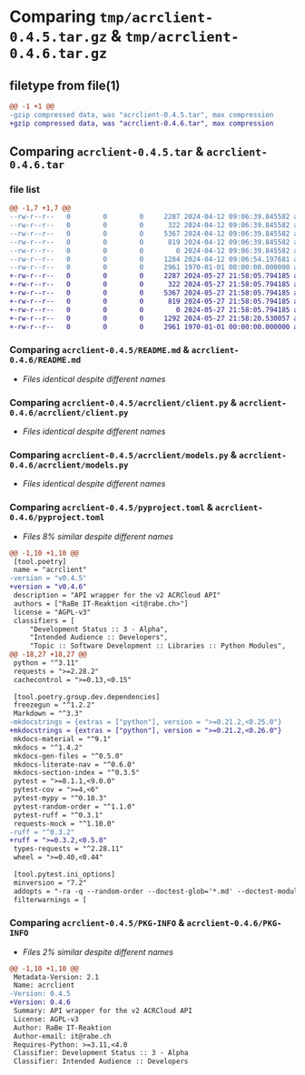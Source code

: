 # Comparing `tmp/acrclient-0.4.5.tar.gz` & `tmp/acrclient-0.4.6.tar.gz`

## filetype from file(1)

```diff
@@ -1 +1 @@
-gzip compressed data, was "acrclient-0.4.5.tar", max compression
+gzip compressed data, was "acrclient-0.4.6.tar", max compression
```

## Comparing `acrclient-0.4.5.tar` & `acrclient-0.4.6.tar`

### file list

```diff
@@ -1,7 +1,7 @@
--rw-r--r--   0        0        0     2287 2024-04-12 09:06:39.845582 acrclient-0.4.5/README.md
--rw-r--r--   0        0        0      322 2024-04-12 09:06:39.845582 acrclient-0.4.5/acrclient/__init__.py
--rw-r--r--   0        0        0     5367 2024-04-12 09:06:39.845582 acrclient-0.4.5/acrclient/client.py
--rw-r--r--   0        0        0      819 2024-04-12 09:06:39.845582 acrclient-0.4.5/acrclient/models.py
--rw-r--r--   0        0        0        0 2024-04-12 09:06:39.845582 acrclient-0.4.5/acrclient/py.typed
--rw-r--r--   0        0        0     1284 2024-04-12 09:06:54.197681 acrclient-0.4.5/pyproject.toml
--rw-r--r--   0        0        0     2961 1970-01-01 00:00:00.000000 acrclient-0.4.5/PKG-INFO
+-rw-r--r--   0        0        0     2287 2024-05-27 21:58:05.794185 acrclient-0.4.6/README.md
+-rw-r--r--   0        0        0      322 2024-05-27 21:58:05.794185 acrclient-0.4.6/acrclient/__init__.py
+-rw-r--r--   0        0        0     5367 2024-05-27 21:58:05.794185 acrclient-0.4.6/acrclient/client.py
+-rw-r--r--   0        0        0      819 2024-05-27 21:58:05.794185 acrclient-0.4.6/acrclient/models.py
+-rw-r--r--   0        0        0        0 2024-05-27 21:58:05.794185 acrclient-0.4.6/acrclient/py.typed
+-rw-r--r--   0        0        0     1292 2024-05-27 21:58:20.530057 acrclient-0.4.6/pyproject.toml
+-rw-r--r--   0        0        0     2961 1970-01-01 00:00:00.000000 acrclient-0.4.6/PKG-INFO
```

### Comparing `acrclient-0.4.5/README.md` & `acrclient-0.4.6/README.md`

 * *Files identical despite different names*

### Comparing `acrclient-0.4.5/acrclient/client.py` & `acrclient-0.4.6/acrclient/client.py`

 * *Files identical despite different names*

### Comparing `acrclient-0.4.5/acrclient/models.py` & `acrclient-0.4.6/acrclient/models.py`

 * *Files identical despite different names*

### Comparing `acrclient-0.4.5/pyproject.toml` & `acrclient-0.4.6/pyproject.toml`

 * *Files 8% similar despite different names*

```diff
@@ -1,10 +1,10 @@
 [tool.poetry]
 name = "acrclient"
-version = "v0.4.5"
+version = "v0.4.6"
 description = "API wrapper for the v2 ACRCloud API"
 authors = ["RaBe IT-Reaktion <it@rabe.ch>"]
 license = "AGPL-v3"
 classifiers = [
     "Development Status :: 3 - Alpha",
     "Intended Audience :: Developers",
     "Topic :: Software Development :: Libraries :: Python Modules",
@@ -18,27 +18,27 @@
 python = "^3.11"
 requests = ">=2.28.2"
 cachecontrol = ">=0.13,<0.15"
 
 [tool.poetry.group.dev.dependencies]
 freezegun = "^1.2.2"
 Markdown = "^3.3"
-mkdocstrings = {extras = ["python"], version = ">=0.21.2,<0.25.0"}
+mkdocstrings = {extras = ["python"], version = ">=0.21.2,<0.26.0"}
 mkdocs-material = "^9.1"
 mkdocs = "^1.4.2"
 mkdocs-gen-files = "^0.5.0"
 mkdocs-literate-nav = "^0.6.0"
 mkdocs-section-index = "^0.3.5"
 pytest = ">=8.1.1,<9.0.0"
 pytest-cov = ">=4,<6"
 pytest-mypy = "^0.10.3"
 pytest-random-order = "^1.1.0"
 pytest-ruff = "^0.3.1"
 requests-mock = "^1.10.0"
-ruff = "^0.3.2"
+ruff = ">=0.3.2,<0.5.0"
 types-requests = "^2.28.11"
 wheel = ">=0.40,<0.44"
 
 [tool.pytest.ini_options]
 minversion = "7.2"
 addopts = "-ra -q --random-order --doctest-glob='*.md' --doctest-modules --cov=acrclient --cov-fail-under=100 --ignore=docs/ --ruff --mypy"
 filterwarnings = [
```

### Comparing `acrclient-0.4.5/PKG-INFO` & `acrclient-0.4.6/PKG-INFO`

 * *Files 2% similar despite different names*

```diff
@@ -1,10 +1,10 @@
 Metadata-Version: 2.1
 Name: acrclient
-Version: 0.4.5
+Version: 0.4.6
 Summary: API wrapper for the v2 ACRCloud API
 License: AGPL-v3
 Author: RaBe IT-Reaktion
 Author-email: it@rabe.ch
 Requires-Python: >=3.11,<4.0
 Classifier: Development Status :: 3 - Alpha
 Classifier: Intended Audience :: Developers
```

